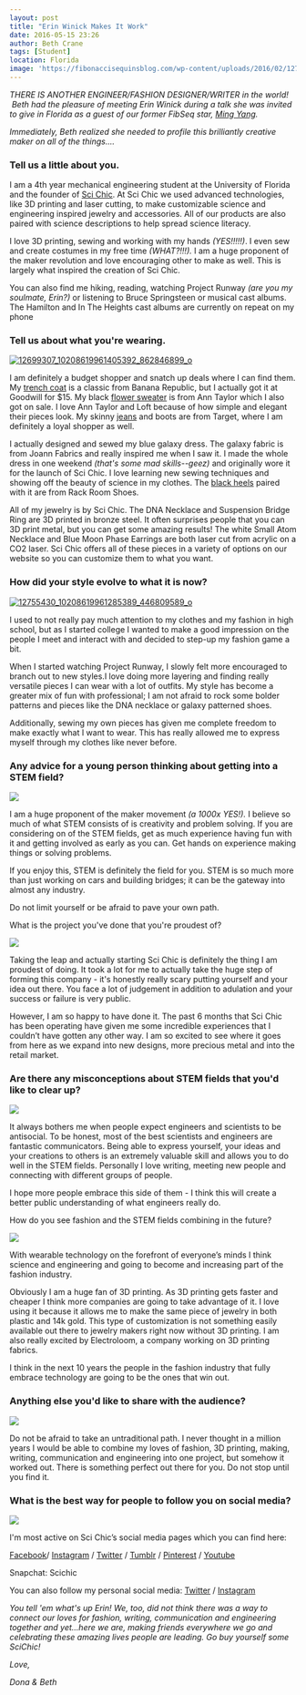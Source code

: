 ```yaml
---
layout: post
title: "Erin Winick Makes It Work"
date: 2016-05-15 23:26
author: Beth Crane
tags: [Student]
location: Florida
image: 'https://fibonaccisequinsblog.com/wp-content/uploads/2016/02/12752095_10208619961325390_1291299455_o-1024x683.jpg'
---
```


*THERE IS ANOTHER ENGINEER/FASHION DESIGNER/WRITER in the world!  Beth had the pleasure of meeting Erin Winick during a talk she was invited to give in Florida as a guest of our former FibSeq star, [Ming Yang](https://fibonaccisequinsblog.com/ming-yang/).*

*Immediately, Beth realized she needed to profile this brilliantly creative maker on all of the things....*

### Tell us a little about you.

I am a 4th year mechanical engineering student at the University of Florida and the founder of [Sci Chic](http://www.scichic.com/). At Sci Chic we used advanced technologies, like 3D printing and laser cutting, to make customizable science and engineering inspired jewelry and accessories. All of our products are also paired with science descriptions to help spread science literacy.

I love 3D printing, sewing and working with my hands *(YES!!!!!)*. I even sew and create costumes in my free time *(WHAT?!!!).* I am a huge proponent of the maker revolution and love encouraging other to make as well. This is largely what inspired the creation of Sci Chic.

You can also find me hiking, reading, watching Project Runway *(are you my soulmate, Erin?)* or listening to Bruce Springsteen or musical cast albums. The Hamilton and In The Heights cast albums are currently on repeat on my phone

### Tell us about what you're wearing.

[![12699307\_10208619961405392\_862846899\_o](https://fibonaccisequinsblog.com/wp-content/uploads/2016/02/12699307_10208619961405392_862846899_o-683x1024.jpg)](https://fibonaccisequinsblog.com/wp-content/uploads/2016/02/12699307_10208619961405392_862846899_o.jpg)

I am definitely a budget shopper and snatch up deals where I can find them. My [trench coat](http://amzn.to/23R58o8) is a classic from Banana Republic, but I actually got it at Goodwill for $15. My black [flower sweater](http://amzn.to/229iGw1) is from Ann Taylor which I also got on sale. I love Ann Taylor and Loft because of how simple and elegant their pieces look. My skinny [jeans](http://amzn.to/1XaYh8O) and boots are from Target, where I am definitely a loyal shopper as well.

I actually designed and sewed my blue galaxy dress. The galaxy fabric is from Joann Fabrics and really inspired me when I saw it. I made the whole dress in one weekend *(that's some mad skills--geez)* and originally wore it for the launch of Sci Chic. I love learning new sewing techniques and showing off the beauty of science in my clothes. The [black heels](http://amzn.to/1TdTI8U) paired with it are from Rack Room Shoes.

All of my jewelry is by Sci Chic. The DNA Necklace and Suspension Bridge Ring are 3D printed in bronze steel. It often surprises people that you can 3D print metal, but you can get some amazing results! The white Small Atom Necklace and Blue Moon Phase Earrings are both laser cut from acrylic on a CO2 laser. Sci Chic offers all of these pieces in a variety of options on our website so you can customize them to what you want.

### How did your style evolve to what it is now?

[![12755430\_10208619961285389\_446809589\_o](https://fibonaccisequinsblog.com/wp-content/uploads/2016/02/12755430_10208619961285389_446809589_o-1024x683.jpg)](https://fibonaccisequinsblog.com/wp-content/uploads/2016/02/12755430_10208619961285389_446809589_o.jpg)

I used to not really pay much attention to my clothes and my fashion in high school, but as I started college I wanted to make a good impression on the people I meet and interact with and decided to step-up my fashion game a bit.

When I started watching Project Runway, I slowly felt more encouraged to branch out to new styles.I love doing more layering and finding really versatile pieces I can wear with a lot of outfits. My style has become a greater mix of fun with professional; I am not afraid to rock some bolder patterns and pieces like the DNA necklace or galaxy patterned shoes.

Additionally, sewing my own pieces has given me complete freedom to make exactly what I want to wear. This has really allowed me to express myself through my clothes like never before.

### Any advice for a young person thinking about getting into a STEM field?

[![](https://fibonaccisequinsblog.com/wp-content/uploads/2016/05/IMG_8754-683x1024.jpg)](https://fibonaccisequinsblog.com/wp-content/uploads/2016/05/IMG_8754.jpg)

I am a huge proponent of the maker movement *(a 1000x YES!).* I believe so much of what STEM consists of is creativity and problem solving. If you are considering on of the STEM fields, get as much experience having fun with it and getting involved as early as you can. Get hands on experience making things or solving problems.

If you enjoy this, STEM is definitely the field for you. STEM is so much more than just working on cars and building bridges; it can be the gateway into almost any industry.

Do not limit yourself or be afraid to pave your own path.

What is the project you've done that you're proudest of?

[![](https://fibonaccisequinsblog.com/wp-content/uploads/2016/05/IMG_8742-1024x683.jpg)](https://fibonaccisequinsblog.com/wp-content/uploads/2016/05/IMG_8742.jpg)

Taking the leap and actually starting Sci Chic is definitely the thing I am proudest of doing. It took a lot for me to actually take the huge step of forming this company - it's honestly really scary putting yourself and your idea out there. You face a lot of judgement in addition to adulation and your success or failure is very public.

However, I am so happy to have done it. The past 6 months that Sci Chic has been operating have given me some incredible experiences that I couldn’t have gotten any other way. I am so excited to see where it goes from here as we expand into new designs, more precious metal and into the retail market.

### Are there any misconceptions about STEM fields that you'd like to clear up?

[![](https://fibonaccisequinsblog.com/wp-content/uploads/2016/05/IMG_8725-683x1024.jpg)](https://fibonaccisequinsblog.com/wp-content/uploads/2016/05/IMG_8725-683x1024.jpg)

It always bothers me when people expect engineers and scientists to be antisocial. To be honest, most of the best scientists and engineers are fantastic communicators. Being able to express yourself, your ideas and your creations to others is an extremely valuable skill and allows you to do well in the STEM fields. Personally I love writing, meeting new people and connecting with different groups of people.

I hope more people embrace this side of them - I think this will create a better public understanding of what engineers really do.

How do you see fashion and the STEM fields combining in the future?

[![](https://fibonaccisequinsblog.com/wp-content/uploads/2016/05/IMG_8734-1024x683.jpg)](https://fibonaccisequinsblog.com/wp-content/uploads/2016/05/IMG_8734.jpg)

With wearable technology on the forefront of everyone’s minds I think science and engineering and going to become and increasing part of the fashion industry.

Obviously I am a huge fan of 3D printing. As 3D printing gets faster and cheaper I think more companies are going to take advantage of it. I love using it because it allows me to make the same piece of jewelry in both plastic and 14k gold. This type of customization is not something easily available out there to jewelry makers right now without 3D printing. I am also really excited by Electroloom, a company working on 3D printing fabrics.

I think in the next 10 years the people in the fashion industry that fully embrace technology are going to be the ones that win out.

### Anything else you'd like to share with the audience?

[![](https://fibonaccisequinsblog.com/wp-content/uploads/2016/05/IMG_8707-1024x683.jpg)](https://fibonaccisequinsblog.com/wp-content/uploads/2016/05/IMG_8707-1024x683.jpg)

Do not be afraid to take an untraditional path. I never thought in a million years I would be able to combine my loves of fashion, 3D printing, making, writing, communication and engineering into one project, but somehow it worked out. There is something perfect out there for you. Do not stop until you find it.

### What is the best way for people to follow you on social media?

[![](https://fibonaccisequinsblog.com/wp-content/uploads/2016/05/IMG_8800-683x1024.jpg)](https://fibonaccisequinsblog.com/wp-content/uploads/2016/05/IMG_8800.jpg)

I'm most active on Sci Chic’s social media pages which you can find here:

[Facebook](https://www.facebook.com/ScienceChic/)/ [Instagram](https://www.instagram.com/sci_chic/) / [Twitter](https://twitter.com/scichicnews) / [Tumblr](http://sci-chic.tumblr.com/) / [Pinterest](https://www.pinterest.com/scichic/) / [Youtube](https://www.youtube.com/channel/UC97p7wefcuBJJ25iKwmBOsA)

Snapchat: Scichic

You can also follow my personal social media: [Twitter](https://twitter.com/bcofengineering) / [Instagram](https://www.instagram.com/erinwinick/)

*You tell 'em what's up Erin! We, too, did not think there was a way to connect our loves for fashion, writing, communication and engineering together and yet...here we are, making friends everywhere we go and celebrating these amazing lives people are leading. Go buy yourself some SciChic!*

*Love,*

*Dona & Beth*
